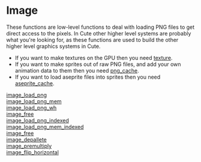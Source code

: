 # Image

These functions are low-level functions to deal with loading PNG files to get direct access to the pixels. In Cute other higher level systems are probably what you're looking for, as these functions are used to build the other higher level graphics systems in Cute.

* If you want to make textures on the GPU then you need [texture](https://github.com/RandyGaul/cute_framework/tree/master/doc/graphics/texture).
* If you want to make sprites out of raw PNG files, and add your own animation data to them then you need [png_cache](https://github.com/RandyGaul/cute_framework/tree/master/doc/graphics/png_cache).
* If you want to load aseprite files into sprites then you need [aseprite_cache](https://github.com/RandyGaul/cute_framework/tree/master/doc/graphics/aseprite_cache).

[image_load_png](https://github.com/RandyGaul/cute_framework/blob/master/doc/graphics/image/image_load_png.md)  
[image_load_png_mem](https://github.com/RandyGaul/cute_framework/blob/master/doc/graphics/image/image_load_png_mem.md)  
[image_load_png_wh](https://github.com/RandyGaul/cute_framework/blob/master/doc/graphics/image/image_load_png_wh.md)  
[image_free](https://github.com/RandyGaul/cute_framework/blob/master/doc/graphics/image/image_free.md)  
[image_load_png_indexed](https://github.com/RandyGaul/cute_framework/blob/master/doc/graphics/image/image_load_png_indexed.md)  
[image_load_png_mem_indexed](https://github.com/RandyGaul/cute_framework/blob/master/doc/graphics/image/image_load_png_mem_indexed.md)  
[image_free](https://github.com/RandyGaul/cute_framework/blob/master/doc/graphics/image/image_free.md)  
[image_depallete](https://github.com/RandyGaul/cute_framework/blob/master/doc/graphics/image/image_depallete.md)  
[image_premultiply](https://github.com/RandyGaul/cute_framework/blob/master/doc/graphics/image/image_premultiply.md)  
[image_flip_horizontal](https://github.com/RandyGaul/cute_framework/blob/master/doc/graphics/image/image_flip_horizontal.md)  
